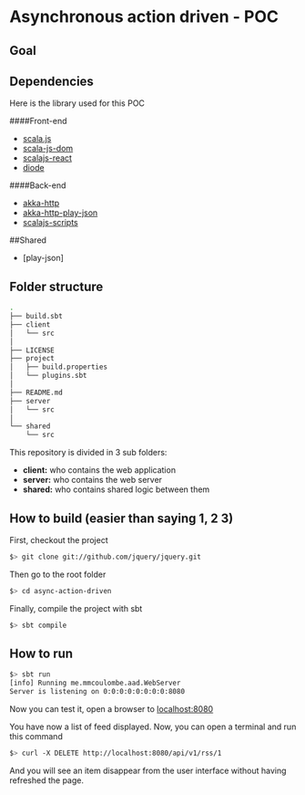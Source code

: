 Asynchronous action driven - POC
================================

Goal
------------------

Dependencies
------------------
Here is the library used for this POC

####Front-end
- [scala.js](https://www.scala-js.org)
- [scala-js-dom](http://scala-js.github.io/scala-js-dom/)
- [scalajs-react](https://github.com/japgolly/scalajs-react)
- [diode](https://diode.suzaku.io/)

####Back-end
- [akka-http](https://github.com/akka/akka-http)
- [akka-http-play-json](https://github.com/hseeberger/akka-http-json)
- [scalajs-scripts](https://github.com/vmunier/scalajs-scripts)

##Shared
- [play-json]

Folder structure
-------------------
```bash
.
├── build.sbt
├── client
│   └── src
│
├── LICENSE
├── project
│   ├── build.properties
│   └── plugins.sbt
│
├── README.md
├── server
│   └── src
│
└── shared
    └── src
```
This repository is divided in 3 sub folders:
- **client:** who contains the web application
- **server:** who contains the web server
- **shared:** who contains shared logic between them

How to build (easier than saying 1, 2 3)
---------------
First, checkout the project
```bash
$> git clone git://github.com/jquery/jquery.git
```
Then go to the root folder
```bash
$> cd async-action-driven
```
Finally, compile the project with sbt
```bash
$> sbt compile
```

How to run
---------------
```bash
$> sbt run
[info] Running me.mmcoulombe.aad.WebServer 
Server is listening on 0:0:0:0:0:0:0:0:8080

```
Now you can test it, open a browser to [localhost:8080](http://localhost:8080)

You have now a list of feed displayed. Now, you can open a terminal and run this command
```bash
$> curl -X DELETE http://localhost:8080/api/v1/rss/1 
```

And you will see an item disappear from the user interface without having refreshed the page.